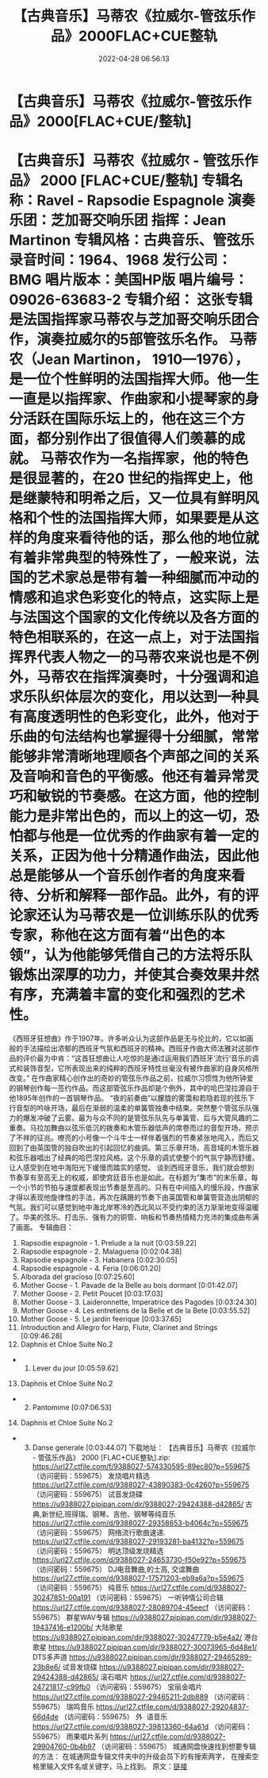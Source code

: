 ﻿---
title: 【古典音乐】马蒂农《拉威尔-管弦乐作品》2000FLAC+CUE整轨
date: 2022-04-28 06:56:13
categories: 古典音乐、新世纪、纯音雅乐
tags: 纯音乐
---
# 【古典音乐】马蒂农《拉威尔-管弦乐作品》2000[FLAC+CUE/整轨]

【古典音乐】马蒂农《拉威尔 - 管弦乐作品》 2000
[FLAC+CUE/整轨]
专辑名称：Ravel - Rapsodie
Espagnole
演奏乐团：芝加哥交响乐团
指挥：Jean Martinon
专辑风格：古典音乐、管弦乐
录音时间：1964、1968
发行公司：BMG
唱片版本：美国HP版
唱片编号：09026-63683-2
专辑介绍：
这张专辑是法国指挥家马蒂农与芝加哥交响乐团合作，演奏拉威尔的5部管弦乐名作。
马蒂农（Jean Martinon，
1910—1976），是一位个性鲜明的法国指挥大师。他一生一直是以指挥家、作曲家和小提琴家的身分活跃在国际乐坛上的，他在这三个方面，都分别作出了很值得人们羡慕的成就。
马蒂农作为一名指挥家，他的特色是很显著的，在20
世纪的指挥史上，他是继蒙特和明希之后，又一位具有鲜明风格和个性的法国指挥大师，如果要是从这样的角度来看待他的话，那么他的地位就有着非常典型的特殊性了，一般来说，法国的艺术家总是带有着一种细腻而冲动的情感和追求色彩变化的特点，这实际上是与法国这个国家的文化传统以及各方面的特色相联系的，在这一点上，对于法国指挥界代表人物之一的马蒂农来说也是不例外，马蒂农在指挥演奏时，十分强调和追求乐队织体层次的变化，用以达到一种具有高度透明性的色彩变化，此外，他对于乐曲的句法结构也掌握得十分细腻，常常能够非常清晰地理顺各个声部之间的关系及音响和音色的平衡感。他还有着异常灵巧和敏锐的节奏感。在这方面，他的控制能力是非常出色的，而以上的这一切，恐怕都与他是一位优秀的作曲家有着一定的关系，正因为他十分精通作曲法，因此他总是能够从一个音乐创作者的角度来看待、分析和解释一部作品。此外，有的评论家还认为马蒂农是一位训练乐队的优秀专家，称他在这方面有着“出色的本领”，认为他能够凭借自己的方法将乐队锻炼出深厚的功力，并使其合奏效果井然有序，充满着丰富的变化和强烈的艺术性。
===========================
《西班牙狂想曲》作于1907年。许多听众认为这部作品是无与伦比的，它以如画般的手法描绘出浓郁的西班牙气氛和西班牙的精神。西班牙作曲大师法雅对这部作品的评价最为中肯：“这首狂想曲让人吃惊的是通过运用我们西班牙‘流行’音乐的调式和装饰音型，它所表现出来的纯粹的西班牙特性丝毫没有被作曲家的自身风格所改变。”
在作曲家精心创作出的奇妙的管弦乐作品之前，拉威尔习惯性为他所钟爱的钢琴创作每一签约作品。而这部管弦乐作品却是个例外，其中的哈巴涅拉源自于他1895年创作的一首钢琴作品。
“夜的前奏曲”以朦胧的雾霭和若隐若现的弦乐下行音型的吟咏开场，最后在渐弱的温柔的单簧管独奏中结束。突然整个管弦乐队强力的爆发冲破了云雾。最为与众不同的是管弦乐队先与单簧管、后与大管风趣的二重奏。马拉加舞曲以弦乐低沉的拨奏和木管乐器低声的席卷而过的音型开场，预示了不祥的征兆。嘹亮的小号像一个斗牛士一样伴着强烈的节奏紧张地闯入，而后又回到了由英国管的独自吹出的引起回忆的曲调。第三乐章开场，高音域的木管乐器和弦乐器唱出了经典的哈巴涅拉风格。这个乐章的调式使整个的气氛宁静而舒缓。让人感受到在地中海阳光下缓慢而踏实的感觉。
谈到西班牙音乐，我们就会想到节奏享有至高无上的权威，即使宫廷音乐也是如此。在标题为“集市”的末乐章，每一个小节的节拍与速度都表现出节奏是至高的。只有在中间插入的慢乐段，作曲家才得以表现他旋律性的手法，再次在蹒跚的节奏下由英国管和单簧管营造出阴郁的气氛。我们可以感觉到地中海北岸寒冷的西北风以不受约束的活力渐渐地变得温暖了。华美的弦乐、打击乐、强有力的铜管、响板和节奏热情精力充沛的集成曲布满了画面。
专辑曲目：
01. Rapsodie espagnole - 1.
Prelude a la nuit
[0:03:59.22]
02. Rapsodie espagnole - 2.
Malaguena
[0:02:04.38]
03. Rapsodie espagnole - 3.
Habanera
[0:02:30.05]
04. Rapsodie espagnole - 4.
Feria
[0:06:01.20]
05. Alborada del
gracioso
[0:07:25.60]
06. Mother Goose - 1. Pavade de
la Belle au bois dormant
[0:01:42.07]
07. Mother Goose - 2. Petit
Poucet
[0:03:17.03]
08. Mother Goose - 3.
Laideronnette, Imperatrice des Pagodes
[0:03:24.30]
09. Mother Goose - 4. Les
entretiens de la Belle et de la Bete
[0:03:55.52]
10. Mother Goose - 5. Le jardin
feerique
[0:03:37.65]
11. Introduction and Allegro
for Harp, Flute, Clarinet and Strings
[0:09:46.28]
12. Daphnis et Chloe Suite No.2
- 1. Lever du jour
[0:05:59.62]
13. Daphnis et Chloe Suite No.2
- 2. Pantomime
[0:07:06.53]
14. Daphnis et Chloe Suite No.2
- 3. Danse generale
[0:03:44.07]
下载地址：
【古典音乐】马蒂农《拉威尔 - 管弦乐作品》 2000 [FLAC+CUE整轨].zip: https://url27.ctfile.com/f/9388027-574330595-89ec80?p=559675
（访问密码：559675）
发烧唱片精选
https://url27.ctfile.com/d/9388027-43890383-0c4260?p=559675
（访问密码：559675）
试音发烧碟
https://u9388027.pipipan.com/dir/9388027-29424388-d42865/
古典,新世纪,班得瑞、钢琴、吉他、钢琴等纯音乐
https://url27.ctfile.com/d/9388027-29358653-b4064c?p=559675
（访问密码：559675）
网络流行歌曲速递.
https://url27.ctfile.com/d/9388027-29193281-ba4132?p=559675
（访问密码：559675）
明达顶级发烧精选
https://url27.ctfile.com/d/9388027-24653730-f50e92?p=559675
（访问密码：559675）
DJ电音舞曲,的士高,
交谊舞曲
https://url27.ctfile.com/d/9388027-17571203-eb9a6a?p=559675
（访问密码：559675）
纯音乐
https://url27.ctfile.com/d/9388027-30247851-00a191
（访问密码：559675）
一听钟情公司合辑
https://url27.ctfile.com/d/9388027-28089704-45eecf
（访问密码：559675）
群星WAV专辑
https://u9388027.pipipan.com/dir/9388027-19437416-e1200b/
大陆歌星
https://u9388027.pipipan.com/dir/9388027-30247779-b5e4a2/
港台歌星
https://u9388027.pipipan.com/dir/9388027-30073965-6d48e1/
DTS多声道
https://u9388027.pipipan.com/dir/9388027-29465289-23b8e6/
试音发烧碟
https://u9388027.pipipan.com/dir/9388027-29424388-d42865/
滚石唱片
https://url27.ctfile.com/d/9388027-24721817-c99fb0
（访问密码：559675）
宝丽金唱片
https://url27.ctfile.com/d/9388027-29465211-2db889
（访问密码：559675）
瑞鸣音乐
https://url27.ctfile.com/d/9388027-29204837-66d4de
（访问密码：559675）
外  语音乐
https://url27.ctfile.com/d/9388027-39813360-64a61d
（访问密码：559675）
雨果唱片系列
https://url27.ctfile.com/d/9388027-29904760-0b4b97
（访问密码：559675）
城通网盘快速找到想要专辑的方法：
在城通网盘专辑文件夹中的升级会员下的有搜索两字，
在搜索空格里输入文件名或关键字，马上找到。
原文：[链接](https://blog.sina.com.cn/s/blog_1647c7e7601030wwi.html)